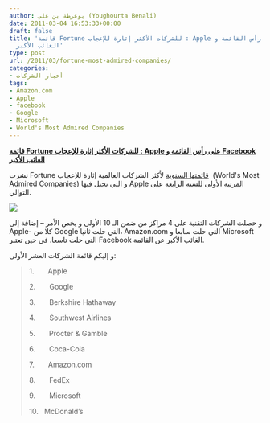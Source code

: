 ```yaml
---
author: يوغرطة بن علي (Youghourta Benali)
date: 2011-03-04 16:53:33+00:00
draft: false
title: 'قائمة Fortune للشركات الأكثر إثارة للإعجاب : Apple على رأس القائمة و Facebook
  الغائب الأكبر'
type: post
url: /2011/03/fortune-most-admired-companies/
categories:
- أخبار الشركات
tags:
- Amazon.com
- Apple
- facebook
- Google
- Microsoft
- World's Most Admired Companies
---
```


[**قائمة Fortune للشركات الأكثر إثارة للإعجاب : Apple على رأس القائمة و Facebook الغائب الأكبر**](https://www.it-scoop.com/2011/03/fortune-most-admired-companies/)


نشرت Fortune [قائمتها السنوية](http://money.cnn.com/magazines/fortune/mostadmired/2011/full_list/) لأكثر الشركات العالمية إثارة للإعجاب  (World's Most Admired Companies) و التي تحتل فيها Apple المرتبة الأولى للسنة الرابعة على التوالي.

[![](https://www.it-scoop.com/wp-content/uploads/2010/05/apple_logo.jpg)
](https://www.it-scoop.com/2011/03/fortune-most-admired-companies/)

و حصلت الشركات التقنية على 4 مراكز من ضمن الـ 10 الأولى و يخص الأمر – إضافة إلى Apple- كلا من Google التي حلت ثانيا، Amazon.com التي حلت سابعا و Microsoft التي حلت تاسعا. في حين تعتبر Facebook الغائب الأكبر عن القائمة.

و إليكم قائمة الشركات العشر الأولى:


<blockquote>1.       Apple

2.       Google

3.       Berkshire Hathaway

4.       Southwest Airlines

5.       Procter & Gamble

6.       Coca-Cola

7.       Amazon.com

8.       FedEx

9.       Microsoft

10.   McDonald’s</blockquote>
